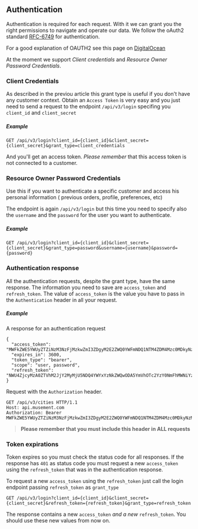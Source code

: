 ## Authentication

Authentication is required for each request. With it we can grant you the right permissions to navigate and operate our data. We follow the oAuth2 standard [RFC-6749](https://tools.ietf.org/html/rfc6749) for authentication.

For a good explanation of OAUTH2 see this page on [DigitalOcean](https://www.digitalocean.com/community/tutorials/an-introduction-to-oauth-2)

At the moment we support _Client credentials_ and _Resource Owner Password Credentials_. 

### Client Credentials

As described in the previou article this grant type is useful if you don't have any customer context. Obtain an `Access Token` is very easy and you just need to send a request to the endpoint `/api/v3/login` specifing you `client_id` and `client_secret`
   
##### _Example_

```
GET /api/v3/login?client_id={client_id}&client_secret={client_secret}&grant_type=client_credentials
```

And you'll get an access token. *Please remember* that this access token is not connected to a customer.

### Resource Owner Password Credentials

Use this if you want to authenticate a specific customer and access his personal information ( previous orders, profile, preferences, etc)

The endpoint is again `/api/v3/login` but this time you need to specify also the `username` and the `password` for the user you want to authenticate.

##### _Example_

```
GET /api/v3/login?client_id={client_id}&client_secret={client_secret}&grant_type=password&username={username}&password={password}
```  

### Authentication response  

All the authentication requests, despite the grant type, have the same response. The information you need to save are `access_token` and `refresh_token`. The value of `access_token` is the value you have to pass in the `Authentication` header in all your request.

##### _Example_

A response for an authentication request

```
{
  "access_token": "MWFkZWE5YWUyZTZiNzM3NzFjMzkwZmI3ZDgyM2E2ZWQ0YWFmNDQ1NTM4ZDM4Mzc0MDkyNzMyZWMzNWNkNjQzOA",
  "expires_in": 3600,
  "token_type": "bearer",
  "scope": "user, password",
  "refresh_token": "NWU4ZjcyMzA0ZTVhM2JjY2MyMjU5NDQ4YWYxYzNkZWQwODA5YmVhOTc2YzY0NmFhMWNiYzcwYjIxNzM3NDVmOA"
} 
```

Request with the `Authorization` header.

```
GET /api/v3/cities HTTP/1.1
Host: api.musement.com
Authorization: Bearer MWFkZWE5YWUyZTZiNzM3NzFjMzkwZmI3ZDgyM2E2ZWQ0YWFmNDQ1NTM4ZDM4Mzc0MDkyNzMyZWMzNWNkNjQzOA
```

>  **Please remember that you must include this header in ALL requests**

### Token expirations

Token expires so you must check the status code for all responses. If the response has `401` as status code you must request a new `access_token` using the `refresh_token` that was in the authentication response.

To request a new `access_token` using the `refresh_token` just call the login endpoint passing `refresh_token` as `grant_type`

```
GET /api/v3/login?client_id={client_id}&client_secret={client_secret}&refresh_token={refresh_token}&grant_type=refresh_token
```

The response contains a new `access_token` *and a new* `refresh_token`. You should use these new values from now on. 

